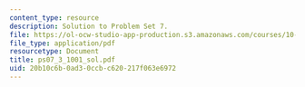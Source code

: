 ```yaml
---
content_type: resource
description: Solution to Problem Set 7.
file: https://ol-ocw-studio-app-production.s3.amazonaws.com/courses/10-40-chemical-engineering-thermodynamics-fall-2003/20b10c6b0ad30ccbc620217f063e6972_ps07_3_1001_sol.pdf
file_type: application/pdf
resourcetype: Document
title: ps07_3_1001_sol.pdf
uid: 20b10c6b-0ad3-0ccb-c620-217f063e6972
---
```

